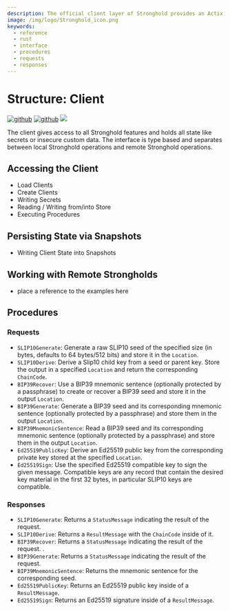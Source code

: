 ```yaml
---
description: The official client layer of Stronghold provides an Actix actor model system for easy Interface as well as functional pass-through to Stronghold's internal actor system.
image: /img/logo/Stronghold_icon.png
keywords:
  - reference
  - rust
  - interface
  - procedures
  - requests
  - responses
---
```


# Structure: Client

[![github](https://img.shields.io/badge/github-source-blue.svg)](https://github.com/iotaledger/stronghold.rs/tree/dev/client) [![github](https://img.shields.io/badge/rust-docs-green.svg)](https://docs.rs/iota_stronghold) [![](https://img.shields.io/crates/v/iota_stronghold.svg)](https://crates.io/crates/iota_stronghold)

The client gives access to all Stronghold features and holds all state like secrets or insecure custom data. The interface is type based and separates between local Stronghold operations and remote Stronghold operations.

## Accessing the Client

- Load Clients
- Create Clients
- Writing Secrets
- Reading / Writing from/into Store
- Executing Procedures

## Persisting State via Snapshots

- Writing Client State into Snapshots

## Working with Remote Strongholds

- place a reference to the examples here

## Procedures

### **Requests**

- `SLIP10Generate`: Generate a raw SLIP10 seed of the specified size (in bytes, defaults to 64 bytes/512 bits) and store it in the `Location`.
- `SLIP10Derive`: Derive a Slip10 child key from a seed or parent key. Store the output in a specified `Location` and return the corresponding `ChainCode`.
- `BIP39Recover`: Use a BIP39 mnemonic sentence (optionally protected by a passphrase) to create or recover a BIP39 seed and store it in the output `Location`.
- `BIP39Generate`: Generate a BIP39 seed and its corresponding mnemonic sentence (optionally protected by a passphrase) and store them in the output `Location`.
- `BIP39MnemonicSentence`: Read a BIP39 seed and its corresponding mnemonic sentence (optionally protected by a passphrase) and store them in the output `Location`.
- `Ed25519PublicKey`: Derive an Ed25519 public key from the corresponding private key stored at the specified `Location`.
- `Ed25519Sign`: Use the specified Ed25519 compatible key to sign the given message. Compatible keys are any record that contain the desired key material in the first 32 bytes, in particular SLIP10 keys are compatible.

### **Responses**

- `SLIP10Generate`: Returns a `StatusMessage` indicating the result of the request.
- `SLIP10Derive`: Returns a `ResultMessage` with the `ChainCode` inside of it.
- `BIP39Recover`: Returns a `StatusMessage` indicating the result of the request. .
- `BIP39Generate`: Returns a `StatusMessage` indicating the result of the request.
- `BIP39MnemonicSentence`: Returns the mnemonic sentence for the corresponding seed.
- `Ed25519PublicKey`: Returns an Ed25519 public key inside of a `ResultMessage`.
- `Ed25519Sign`: Returns an Ed25519 signature inside of a `ResultMessage`.
